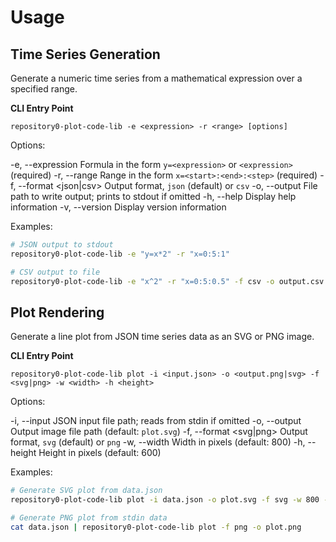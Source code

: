# Usage

## Time Series Generation
Generate a numeric time series from a mathematical expression over a specified range.

**CLI Entry Point**

```
repository0-plot-code-lib -e <expression> -r <range> [options]
```

Options:

  -e, --expression <string>  Formula in the form `y=<expression>` or `<expression>` (required)
  -r, --range <string>       Range in the form `x=<start>:<end>:<step>` (required)
  -f, --format <json|csv>    Output format, `json` (default) or `csv`
  -o, --output <string>      File path to write output; prints to stdout if omitted
  -h, --help                 Display help information
  -v, --version              Display version information

Examples:

```bash
# JSON output to stdout
repository0-plot-code-lib -e "y=x*2" -r "x=0:5:1"

# CSV output to file
repository0-plot-code-lib -e "x^2" -r "x=0:5:0.5" -f csv -o output.csv
```

## Plot Rendering
Generate a line plot from JSON time series data as an SVG or PNG image.

**CLI Entry Point**

```
repository0-plot-code-lib plot -i <input.json> -o <output.png|svg> -f <svg|png> -w <width> -h <height>
```

Options:

  -i, --input <string>       JSON input file path; reads from stdin if omitted
  -o, --output <string>      Output image file path (default: `plot.svg`)
  -f, --format <svg|png>     Output format, `svg` (default) or `png`
  -w, --width <number>       Width in pixels (default: 800)
  -h, --height <number>      Height in pixels (default: 600)

Examples:

```bash
# Generate SVG plot from data.json
repository0-plot-code-lib plot -i data.json -o plot.svg -f svg -w 800 -h 600

# Generate PNG plot from stdin data
cat data.json | repository0-plot-code-lib plot -f png -o plot.png
```